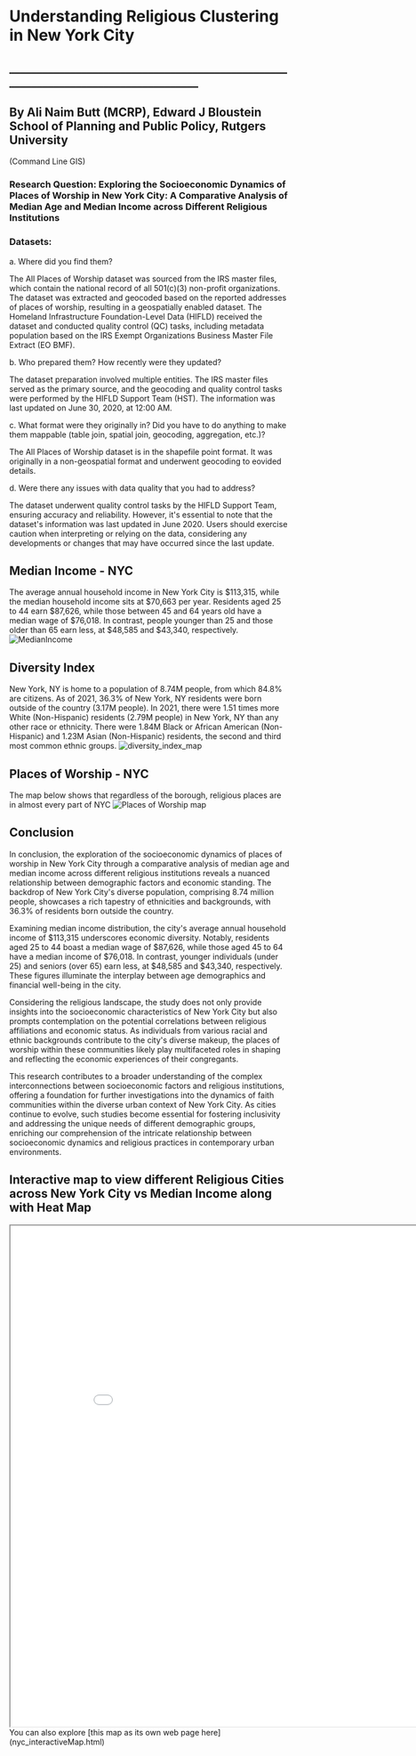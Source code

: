 # Understanding Religious Clustering in New York City
## ____________________________________________________________________________________
## By Ali Naim Butt (MCRP), Edward J Bloustein School of Planning and Public Policy, Rutgers University 
(Command Line GIS)

### Research Question: Exploring the Socioeconomic Dynamics of Places of Worship in New York City: A Comparative Analysis of Median Age and Median Income across Different Religious Institutions

### Datasets:
a. Where did you find them?

The All Places of Worship dataset was sourced from the IRS master files, which contain the national record of all 501(c)(3) non-profit organizations. The dataset was extracted and geocoded based on the reported addresses of places of worship, resulting in a geospatially enabled dataset. The Homeland Infrastructure Foundation-Level Data (HIFLD) received the dataset and conducted quality control (QC) tasks, including metadata population based on the IRS Exempt Organizations Business Master File Extract (EO BMF).

b. Who prepared them? How recently were they updated?

The dataset preparation involved multiple entities. The IRS master files served as the primary source, and the geocoding and quality control tasks were performed by the HIFLD Support Team (HST). The information was last updated on June 30, 2020, at 12:00 AM.

c. What format were they originally in? Did you have to do anything to make them mappable (table join, spatial join, geocoding, aggregation, etc.)?

The All Places of Worship dataset is in the shapefile point format. It was originally in a non-geospatial format and underwent geocoding to eovided details.

d. Were there any issues with data quality that you had to address?

The dataset underwent quality control tasks by the HIFLD Support Team, ensuring accuracy and reliability. However, it's essential to note that the dataset's information was last updated in June 2020. Users should exercise caution when interpreting or relying on the data, considering any developments or changes that may have occurred since the last update.


## Median Income - NYC 
The average annual household income in New York City is $113,315, while the median household income sits at $70,663 per year. Residents aged 25 to 44 earn $87,626, while those between 45 and 64 years old have a median wage of $76,018. In contrast, people younger than 25 and those older than 65 earn less, at $48,585 and $43,340, respectively.
![MedianIncome](https://github.com/alinaimbutt/FinalProject_ANB/assets/70640124/6e41ac4f-3410-4e86-974b-55e0d6b4498f)


## Diversity Index
New York, NY is home to a population of 8.74M people, from which 84.8% are citizens. As of 2021, 36.3% of New York, NY residents were born outside of the country (3.17M people).
In 2021, there were 1.51 times more White (Non-Hispanic) residents (2.79M people) in New York, NY than any other race or ethnicity. There were 1.84M Black or African American (Non-Hispanic) and 1.23M
Asian (Non-Hispanic) residents, the second and third most common ethnic groups.
![diversity_index_map](https://github.com/alinaimbutt/FinalProject_ANB/assets/70640124/c7b1f61a-6a3b-4b74-9b58-a78fe5bcb446)

## Places of Worship - NYC 
The map below shows that regardless of the borough, religious places are in almost every part of NYC
![Places of Worship map](https://github.com/alinaimbutt/FinalProject_ANB/assets/70640124/49161c0c-9edc-4231-bd2d-012bc9277433)

## Conclusion
In conclusion, the exploration of the socioeconomic dynamics of places of worship in New York City through a comparative analysis of median age and median income across different religious institutions reveals a nuanced relationship between demographic factors and economic standing. The backdrop of New York City's diverse population, comprising 8.74 million people, showcases a rich tapestry of ethnicities and backgrounds, with 36.3% of residents born outside the country.

Examining median income distribution, the city's average annual household income of $113,315 underscores economic diversity. Notably, residents aged 25 to 44 boast a median wage of $87,626, while those aged 45 to 64 have a median income of $76,018. In contrast, younger individuals (under 25) and seniors (over 65) earn less, at $48,585 and $43,340, respectively. These figures illuminate the interplay between age demographics and financial well-being in the city.

Considering the religious landscape, the study does not only provide insights into the socioeconomic characteristics of New York City but also prompts contemplation on the potential correlations between religious affiliations and economic status. As individuals from various racial and ethnic backgrounds contribute to the city's diverse makeup, the places of worship within these communities likely play multifaceted roles in shaping and reflecting the economic experiences of their congregants.

This research contributes to a broader understanding of the complex interconnections between socioeconomic factors and religious institutions, offering a foundation for further investigations into the dynamics of faith communities within the diverse urban context of New York City. As cities continue to evolve, such studies become essential for fostering inclusivity and addressing the unique needs of different demographic groups, enriching our comprehension of the intricate relationship between socioeconomic dynamics and religious practices in contemporary urban environments.
## Interactive map to view different Religious Cities across New York City vs Median Income along with Heat Map
<iframe src='nyc_interactiveMap.html' width = '900' height = '900' ></iframe>
You can also explore [this map as its own web page here](nyc_interactiveMap.html)
